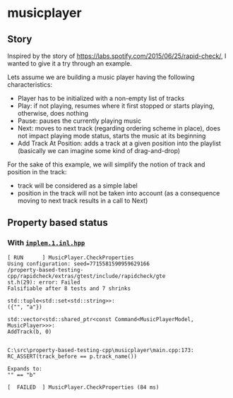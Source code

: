 # musicplayer

## Story

Inspired by the story of https://labs.spotify.com/2015/06/25/rapid-check/, I wanted to give it a try through an example.

Lets assume we are building a music player having the following characteristics:
- Player has to be initialized with a non-empty list of tracks
- Play: if not playing, resumes where it first stopped or starts playing, otherwise, does nothing
- Pause: pauses the currently playing music
- Next: moves to next track (regarding ordering scheme in place), does not impact playing mode status, starts the music at its beginning
- Add Track At Position: adds a track at a given position into the playlist (basically we can imagine some kind of drag-and-drop)

For the sake of this example, we will simplify the notion of track and position in the track:
- track will be considered as a simple label
- position in the track will not be taken into account (as a consequence moving to next track results in a call to Next)

## Property based status

### With [```implem.1.inl.hpp```](https://github.com/dubzzz/property-based-testing-cpp/blob/master/musicplayer/implem.1.inl.hpp)

```
[ RUN      ] MusicPlayer.CheckProperties
Using configuration: seed=7715581590959629166
/property-based-testing-cpp/rapidcheck/extras/gtest/include/rapidcheck/gte
st.h(29): error: Failed
Falsifiable after 8 tests and 7 shrinks

std::tuple<std::set<std::string>>:
({"", "a"})

std::vector<std::shared_ptr<const Command<MusicPlayerModel, MusicPlayer>>>:
AddTrack(b, 0)


C:\src\property-based-testing-cpp\musicplayer\main.cpp:173:
RC_ASSERT(track_before == p.track_name())

Expands to:
"" == "b"

[  FAILED  ] MusicPlayer.CheckProperties (84 ms)
```
